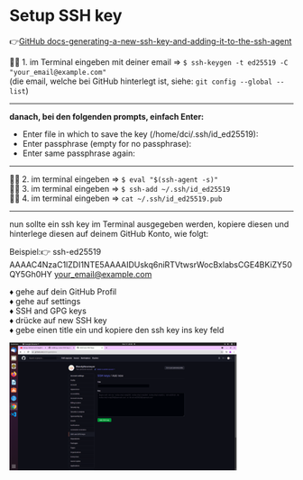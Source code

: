 # Setup SSH key 


:point_right:[GitHub docs-generating-a-new-ssh-key-and-adding-it-to-the-ssh-agent](https://docs.github.com/en/authentication/connecting-to-github-with-ssh/generating-a-new-ssh-key-and-adding-it-to-the-ssh-agent)

:woman_technologist: 1. im Terminal eingeben mit deiner email => `$ ssh-keygen -t ed25519 -C "your_email@example.com"`\
(die email, welche bei GitHub hinterlegt ist, siehe: `git config --global --list`)

---
**danach, bei den folgenden prompts, einfach Enter:**

- Enter file in which to save the key (/home/dci/.ssh/id_ed25519):
- Enter passphrase (empty for no passphrase):
- Enter same passphrase again: 

---
:woman_technologist: 2. im terminal eingeben => `$ eval "$(ssh-agent -s)"`\
:woman_technologist: 3. im terminal eingeben => `$ ssh-add ~/.ssh/id_ed25519`\
:woman_technologist: 4. im terminal eingeben => `cat ~/.ssh/id_ed25519.pub`

---
nun sollte ein ssh key im Terminal ausgegeben werden, kopiere diesen und hinterlege diesen auf deinem GitHub Konto, wie folgt:

Beispiel::point_right: ssh-ed25519 AAAAC4NzaC1lZDI1NTE5AAAAIDUskq6niRTVtwsrWocBxlabsCGE4BKiZY50QY5Gh0HY your_email@example.com

:diamonds: gehe auf dein GitHub Profil\
:diamonds: gehe auf settings\
:diamonds: SSH and GPG keys\
:diamonds: drücke auf new SSH key\
:diamonds: gebe einen title ein und kopiere den ssh key ins key feld

<img src="ssh-github.png" alt="ssh-github" width="80%"> 

